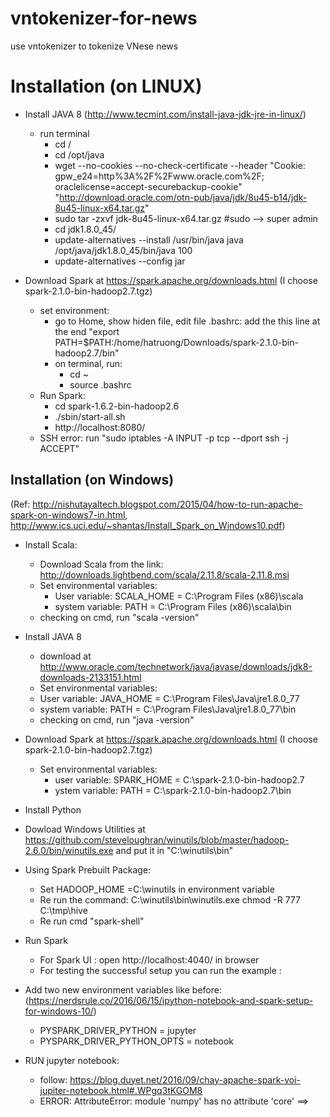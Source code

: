 # vntokenizer-for-news
use vntokenizer to tokenize VNese news

# Installation (on LINUX)
  - Install JAVA 8 (http://www.tecmint.com/install-java-jdk-jre-in-linux/)
    * run terminal
      + cd /
      + cd /opt/java
      + wget --no-cookies --no-check-certificate --header "Cookie: gpw_e24=http%3A%2F%2Fwww.oracle.com%2F; oraclelicense=accept-securebackup-cookie" "http://download.oracle.com/otn-pub/java/jdk/8u45-b14/jdk-8u45-linux-x64.tar.gz"
      + sudo tar -zxvf jdk-8u45-linux-x64.tar.gz #sudo --> super admin
      + cd jdk1.8.0_45/
      + update-alternatives --install /usr/bin/java java /opt/java/jdk1.8.0_45/bin/java 100
      + update-alternatives --config jar
      
  - Download Spark at https://spark.apache.org/downloads.html (I choose spark-2.1.0-bin-hadoop2.7.tgz)
    * set environment:
      + go to Home, show hiden file, edit file .bashrc: add the this line at the end "export PATH=$PATH:/home/hatruong/Downloads/spark-2.1.0-bin-hadoop2.7/bin"
      + on terminal, run: 
        + cd ~
        + source .bashrc
    * Run Spark:
      + cd spark-1.6.2-bin-hadoop2.6
      + ./sbin/start-all.sh
      + http://localhost:8080/
    * SSH error: run "sudo iptables -A INPUT -p tcp --dport ssh -j ACCEPT"
    
## Installation (on Windows)
(Ref: http://nishutayaltech.blogspot.com/2015/04/how-to-run-apache-spark-on-windows7-in.html, http://www.ics.uci.edu/~shantas/Install_Spark_on_Windows10.pdf)
  - Install Scala: 
    * Download Scala from the link: http://downloads.lightbend.com/scala/2.11.8/scala-2.11.8.msi
    * Set environmental variables:
      * User variable: SCALA_HOME = C:\Program Files (x86)\scala
      * system variable: PATH = C:\Program Files (x86)\scala\bin
    * checking on cmd, run "scala -version"
    
  - Install JAVA 8
    * download at http://www.oracle.com/technetwork/java/javase/downloads/jdk8-downloads-2133151.html
     * Set environmental variables:
      * User variable: JAVA_HOME = C:\Program Files\Java\jre1.8.0_77
      * system variable: PATH = C:\Program Files\Java\jre1.8.0_77\bin
    * checking on cmd, run "java -version"
    
  - Download Spark at https://spark.apache.org/downloads.html (I choose spark-2.1.0-bin-hadoop2.7.tgz)
    * Set environmental variables:
      + user variable: SPARK_HOME = C:\spark-2.1.0-bin-hadoop2.7
      + ystem variable: PATH = C:\spark-2.1.0-bin-hadoop2.7\bin
      
  - Install Python

  - Dowload Windows Utilities at https://github.com/steveloughran/winutils/blob/master/hadoop-2.6.0/bin/winutils.exe and put it in "C:\winutils\bin"
  - Using Spark Prebuilt Package:
    * Set HADOOP_HOME =C:\winutils in environment variable
    * Re run the command: C:\winutils\bin\winutils.exe chmod -R 777 C:\tmp\hive
    * Re run cmd "spark-shell"
  - Run Spark
    * For Spark UI : open http://localhost:4040/ in browser
    * For testing the successful setup you can run the example :
  - Add two new environment variables like before: (https://nerdsrule.co/2016/06/15/ipython-notebook-and-spark-setup-for-windows-10/)
    * PYSPARK_DRIVER_PYTHON = jupyter
    * PYSPARK_DRIVER_PYTHON_OPTS = notebook
  - RUN jupyter notebook:
    * follow: https://blog.duyet.net/2016/09/chay-apache-spark-voi-jupiter-notebook.html#.WPgq3tKGOM8
    * ERROR: AttributeError: module 'numpy' has no attribute 'core' ==> 
    
## 
